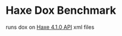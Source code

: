 # Haxe Dox Benchmark

runs dox on [Haxe 4.1.0 API](https://github.com/HaxeFoundation/api.haxe.org/tree/master/xml/4.1.0) xml files